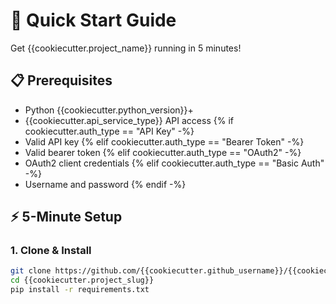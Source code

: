 # 🚀 Quick Start Guide

Get {{cookiecutter.project_name}} running in 5 minutes!

## 📋 Prerequisites

- Python {{cookiecutter.python_version}}+
- {{cookiecutter.api_service_type}} API access
{% if cookiecutter.auth_type == "API Key" -%}
- Valid API key
{% elif cookiecutter.auth_type == "Bearer Token" -%}
- Valid bearer token
{% elif cookiecutter.auth_type == "OAuth2" -%}
- OAuth2 client credentials
{% elif cookiecutter.auth_type == "Basic Auth" -%}
- Username and password
{% endif -%}

## ⚡ 5-Minute Setup

### 1. Clone & Install
```bash
git clone https://github.com/{{cookiecutter.github_username}}/{{cookiecutter.project_slug}}.git
cd {{cookiecutter.project_slug}}
pip install -r requirements.txt
